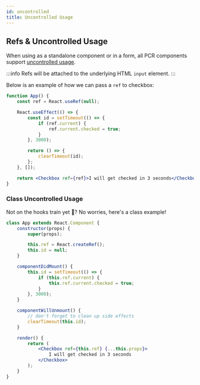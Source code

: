 ```yaml
---
id: uncontrolled
title: Uncontrolled Usage
---
```


## Refs &amp; Uncontrolled Usage

When using as a standalone component or in a form, all PCR components support [uncontrolled usage](https://reactjs.org/docs/uncontrolled-components.html).

:::info
Refs will be attached to the underlying HTML `input` element.
:::

Below is an example of how we can pass a `ref` to checkbox:

```jsx live
function App() {
    const ref = React.useRef(null);

    React.useEffect(() => {
        const id = setTimeout(() => {
            if (ref.current) {
                ref.current.checked = true;
            }
        }, 3000);

        return () => {
            clearTimeout(id);
        };
    }, []);

    return <Checkbox ref={ref}>I will get checked in 3 seconds</Checkbox>;
}
```

### Class Uncontrolled Usage

Not on the hooks train yet 🚂? No worries, here's a class example!

```jsx live
class App extends React.Component {
    constructor(props) {
        super(props);

        this.ref = React.createRef();
        this.id = null;
    }

    componentDidMount() {
        this.id = setTimeout(() => {
            if (this.ref.current) {
                this.ref.current.checked = true;
            }
        }, 3000);
    }

    componentWillUnmount() {
        // don't forget to clean up side effects
        clearTimeout(this.id);
    }

    render() {
        return (
            <Checkbox ref={this.ref} {...this.props}>
                I will get checked in 3 seconds
            </Checkbox>
        );
    }
}
```
